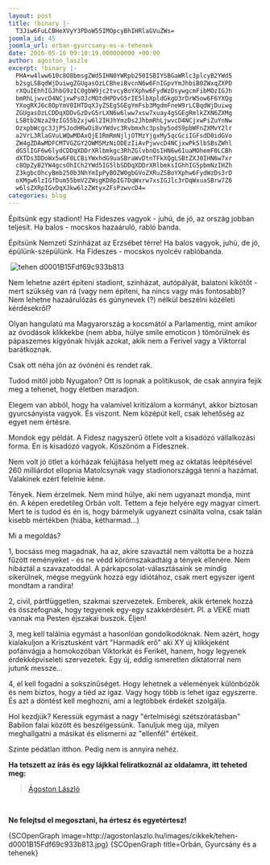 ```yaml
---
layout: post
title: !binary |-
  T3Jiw6FuLCBHeXVyY3PDoW55IMOpcyBhIHRlaGVuZWs=
joomla_id: 45
joomla_url: orban-gyurcsany-es-a-tehenek
date: 2016-05-16 09:18:19.000000000 +00:00
author: agoston_laszlo
excerpt: !binary |-
  PHA+w4lww610c8O8bmsgZWd5IHN0YWRpb250ISBIYSBGaWRlc3plcyB2YWd5
  b2sgLSBqdWjDuiwgZGUgasOzLCBheiBvcnN6w6FnIGpvYmJhbiB0ZWxqZXPD
  rXQuIEhhIGJhbG9zIC0gbW9jc2tvcyBoYXphw6FydWzDsywgcmFibMOzIGJh
  bmRhLjwvcD4NCjxwPsOJcMOtdHPDvG5rIE5lbXpldGkgU3rDrW5ow6F6YXQg
  YXogRXJ6c8OpYmV0IHTDqXJyZSEgSGEgYmFsb3MgdmFneW9rLCBqdWjDuiwg
  ZGUgasOzLCDDqXDDvGzDvG5rLXN6w6lww7xsw7xuay4gSGEgRmlkZXN6ZXMg
  LSBtb2Nza29zIG55b2xjw6l2IHJhYmzDs2JhbmRhLjwvcD4NCjxwPiZuYnNw
  OzxpbWcgc3JjPSJodHRwOi8vYWdvc3Rvbmxhc3psby5odS9pbWFnZXMvY2lr
  a2VrL3RlaGVuLWQwMDAxQjE1RmRmNjljOTMzYjgxMy5qcGciIGFsdD0idGVo
  ZW4gZDAwMDFCMTVGZGY2OWM5MzNiODEzIiAvPjwvcD4NCjxwPk5lbSBsZWhl
  dG5lIGF6w6lydCDDqXDDrXRlbmkgc3RhZGlvbnQsIHN6w61uaMOhemF0LCBh
  dXTDs3DDoWx5w6F0LCBiYWxhdG9uaSBraWvDtnTFkXQgLSBtZXJ0IHN6w7xr
  c8OpZyB2YW4gcsOhICh2YWd5IG5lbSDDqXDDrXRlbmksIGhhIG5pbmNzIHZh
  Z3kgbcOhcyBmb250b3NhYmIpPyBOZW0gbGVoZXRuZSBoYXphw6FydWzDs3rD
  oXMgw6lzIGfDum55bmV2ZWsgKD8pIG7DqWxrw7xsIGJlc3rDqWxuaSBrw7Z6
  w6lsZXRpIGvDqXJkw6lzZWtyxZFsPzwvcD4=
categories: blog
---
```

<p>Építsünk egy stadiont! Ha Fideszes vagyok - juhú, de jó, az ország jobban teljesít. Ha balos - mocskos hazaáruló, rabló banda.</p>
<p>Építsünk Nemzeti Színházat az Erzsébet térre! Ha balos vagyok, juhú, de jó, épülünk-szépülünk. Ha Fideszes - mocskos nyolcév rablóbanda.</p>
<p>&nbsp;<img src="http://agostonlaszlo.hu/images/cikkek/tehen-d0001B15Fdf69c933b813.jpg" alt="tehen d0001B15Fdf69c933b813" /></p>
<p>Nem lehetne azért építeni stadiont, színházat, autópályát, balatoni kikötőt - mert szükség van rá (vagy nem építeni, ha nincs vagy más fontosabb)? Nem lehetne hazaárulózás és gúnynevek (?) nélkül beszélni közéleti kérdésekről?</p>

<p>Olyan hangulatú ma Magyarország a kocsmától a Parlamentig, mint amikor az óvodások klikkekbe (nem abba, hülye smile emoticon ) tömörülnek és pápaszemes kígyónak hívják azokat, akik nem a Ferivel vagy a Viktorral barátkoznak.</p>
<p>Csak ott néha jön az óvónéni és rendet rak.</p>
<p>Tudod mitől jobb Nyugaton? Ott is lopnak a politikusok, de csak annyira fejik meg a tehenet, hogy életben maradjon.</p>
<p>Elegem van abból, hogy ha valamivel kritizálom a kormányt, akkor biztosan gyurcsányista vagyok. És viszont. Nem középút kell, csak lehetőség az egyet nem értésre.</p>
<p>Mondok egy példát. A Fidesz nagyszerű ötlete volt a kisadózó vállalkozási forma. Én is kisadózó vagyok. Köszönöm a Fidesznek.</p>
<p>Nem volt jó ötlet a kórházak felújítása helyett meg az oktatás leépítésével 260 milliárdot ellopnia Matolcsynak vagy stadionországgá tenni a hazámat. Valakinek ezért felelnie kéne.</p>
<p>Tények. Nem érzelmek. Nem mind hülye, aki nem ugyanazt mondja, mint én. A képen eredetileg Orbán volt. Tettem a feje helyére egy magyar címert. Mert te is tudod és én is, hogy bármelyik ugyanezt csinálta volna, csak talán kisebb mértékben (hiába, kétharmad...)</p>
<p>Mi a megoldás?</p>
<p>1, bocsáss meg magadnak, ha az, akire szavaztál nem váltotta be a hozzá fűzött reményeket - és ne védd körömszakadtáig a tények ellenére. Nem hibáztál a szavazatoddal. A párkapcsolat-választásaink se mindig sikerülnek, mégse megyünk hozzá egy idiótához, csak mert egyszer igent mondtam a randira!</p>
<p>2, civil, pártfüggetlen, szakmai szervezetek. Emberek, akik értenek hozzá és összefognak, hogy tegyenek egy-egy szakkérdésért. Pl. a VEKE miatt vannak ma Pesten éjszakai buszok. Éljen!</p>
<p>3, meg kell találnia egymást a hasonlóan gondolkodóknak. Nem azért, hogy kialakuljon a Krisztusként várt "Harmadik erő" aki XY új klikkjeként pofánvágja a homokozóban Viktorkát és Ferikét, hanem, hogy legyenek érdekképviseleti szervezetek. Egy új, eddig ismeretlen diktátorral nem jutunk messze...</p>
<p>4, el kell fogadni a sokszínűséget. Hogy lehetnek a vélemények különbözők és nem biztos, hogy a tiéd az igaz. Vagy hogy több is lehet igaz egyszerre. És azt a döntést kell meghozni, ami a legtöbbek érdekét szolgálja.</p>
<p>Hol kezdjük? Keressük egymást a nagy "értelmiségi szétszóratásban" Babilon falai között és beszélgessünk. Tanuljuk meg úja, milyen meghallgatni a másikat és elismerni az "ellenfél" értékeit.</p>
<p>Szinte pédátlan itthon. Pedig nem is annyira nehéz.</p>
<p><strong>Ha tetszett az írás és egy lájkkal feliratkoznál az oldalamra, itt teheted meg:</strong></p>
<div class="fb-page" data-href="https://www.facebook.com/agostonlaszloartist" data-width="250" data-height="100" data-small-header="false" data-adapt-container-width="false" data-hide-cover="true" data-show-facepile="false">
<div class="fb-xfbml-parse-ignore">
<blockquote cite="https://www.facebook.com/agostonlaszloartist"><a href="https://www.facebook.com/agostonlaszloartist">Ágoston László</a></blockquote>
</div>
</div>
<p>&nbsp;</p>
<p><strong>Ne felejtsd el megosztani, ha értesz és egyetértesz!</strong></p>
<p>{SCOpenGraph image=http://agostonlaszlo.hu/images/cikkek/tehen-d0001B15Fdf69c933b813.jpg} {SCOpenGraph title=Orbán, Gyurcsány és a tehenek}</p>
